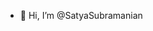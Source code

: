 - 👋 Hi, I’m @SatyaSubramanian

<!---
SatyaSubramanian/SatyaSubramanian is a ✨ special ✨ repository because its `README.md` (this file) appears on your GitHub profile.
You can click the Preview link to take a look at your changes.
--->
